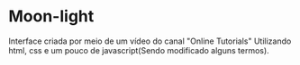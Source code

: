 # Moon-light
Interface criada por meio de um vídeo do canal "Online Tutorials" Utilizando html, css e um pouco de javascript(Sendo modificado alguns termos).
